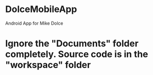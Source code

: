 DolceMobileApp
==============

Android App for Mike Dolce
# Ignore the "Documents" folder completely. Source code is in the "workspace" folder
